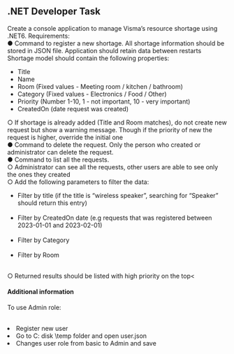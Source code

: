 <h2>.NET Developer Task</h2>
<p>Create a console application to manage Visma’s resource shortage using .NET6. Requirements: </br>
● Command to register a new shortage. All shortage information should be stored in JSON file. Application should retain data between restarts </br>
Shortage model should contain the following properties:</br>
<ul><li>Title</li>
    <li>Name</li>
    <li>Room (Fixed values - Meeting room / kitchen / bathroom)</li>
    <li>Category (Fixed values - Electronics / Food / Other)</li>
    <li>Priority (Number 1-10, 1 - not important, 10 - very important)</li> 
    <li>CreatedOn (date request was created)</li></ul>
○ If shortage is already added (Title and Room matches), do not  create new request but show a warning message. Though if the priority of new the request is higher, override the initial one</br>
● Command to delete the request. Only the person who created or administrator can delete the request.</br>
● Command to list all the requests. </br>
○ Administrator can see all the requests, other users are able to see only the ones they created</br>
○ Add the following parameters to filter the data:</br>
<ul><li>Filter by title (if the title is “wireless speaker”, searching  for “Speaker” should return this entry)</li></br>
<li>Filter by CreatedOn date (e.g requests that was  registered between 2023-01-01 and 2023-02-01)</li></br>
<li>Filter by Category</li></br>
<li>Filter by Room</li></br></ul>
○ Returned results should be listed with high priority on the top<</br></p>
<h4>Additional information</h4>
<p>To use Admin role:</p><br>
<li>Register new user</li>
<li>Go to C: disk \temp folder and open user.json </li>
<li>Changes user role from basic to Admin and save</li>
